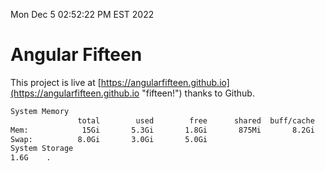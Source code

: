 Mon Dec  5 02:52:22 PM EST 2022

# Angular Fifteen


This project is live at [https://angularfifteen.github.io](https://angularfifteen.github.io "fifteen!") thanks to Github.

```bash
System Memory
               total        used        free      shared  buff/cache   available
Mem:            15Gi       5.3Gi       1.8Gi       875Mi       8.2Gi       8.8Gi
Swap:          8.0Gi       3.0Gi       5.0Gi
System Storage
1.6G	.
